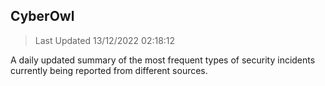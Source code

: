 ## CyberOwl 
> Last Updated 13/12/2022 02:18:12 


A daily updated summary of the most frequent types of security incidents currently being reported from different sources.

